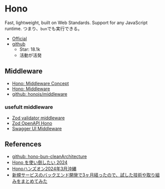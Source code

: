 # Hono

Fast, lightweight, built on Web Standards. Support for any JavaScript runtime.
つまり、`bun`でも実行できる。

- [Official](https://hono.dev/)
- [github](https://github.com/honojs/hono)
  - Star: 18.1k
  - 活動が活発

## Middleware

- [Hono: Middleware Concept](https://hono.dev/docs/concepts/middleware)
- [Hono: Middleware](https://hono.dev/docs/guides/middleware)
- [github: honojs/middleware](https://github.com/honojs/middleware)

### usefult middleware

- [Zod validator middleware](https://github.com/honojs/middleware/tree/main/packages/zod-validator)
- [Zod OpenAPI Hono](https://github.com/honojs/middleware/tree/main/packages/zod-openapi)
- [Swagger UI Middleware](https://github.com/honojs/middleware/blob/main/packages/swagger-ui)

## References

- [github: hono-bun-cleanArchitecture](https://github.com/kbkn3/hono-bun-cleanArchitecture)
- [Hono を使い倒したい 2024](https://zenn.dev/aishift/articles/a3dc8dcaac6bfa)
- [Honoハンズオン2024年3月沖縄](https://zenn.dev/yusukebe/articles/e258eb3ce536fc)
- [新規サービスのバックエンド開発で3ヶ月経ったので、試した技術や取り組みをまとめてみた](https://www.ai-shift.co.jp/techblog/4234)
